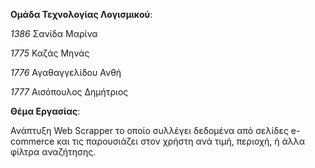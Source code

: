 **Ομάδα Τεχνολογίας Λογισμικού**:

*1386* Σανίδα Μαρίνα 

*1775* Καζάς Μηνάς 

*1776* Αγαθαγγελίδου Ανθή 

*1777* Αισόπουλος Δημήτριος 


**Θέμα Εργασίας**:

  Ανάπτυξη Web Scrapper το οποίο συλλέγει δεδομένα από σελίδες e-commerce και
τις παρουσιάζει στον χρήστη ανά τιμή, περιοχή, ή άλλα φίλτρα αναζήτησης.
